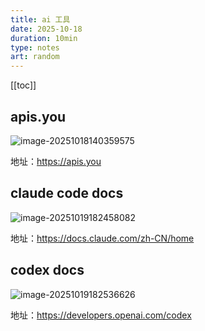 ```yaml
---
title: ai 工具
date: 2025-10-18
duration: 10min
type: notes
art: random
---
```


[[toc]]

## apis.you

![image-20251018140359575](https://bing-wu-doc-1318477772.cos.ap-nanjing.myqcloud.com/typora/image-20251018140359575.png)

地址：https://apis.you

## claude code docs

![image-20251019182458082](https://bing-wu-doc-1318477772.cos.ap-nanjing.myqcloud.com/typora/image-20251019182458082.png)

地址：https://docs.claude.com/zh-CN/home

## codex docs

![image-20251019182536626](https://bing-wu-doc-1318477772.cos.ap-nanjing.myqcloud.com/typora/image-20251019182536626.png)

地址：https://developers.openai.com/codex

